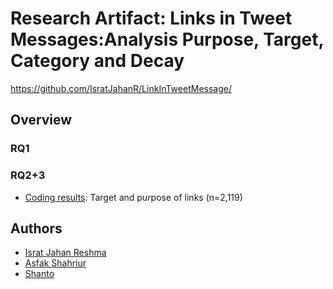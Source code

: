 <h1>Research Artifact:  Links in Tweet Messages:Analysis Purpose, Target, Category and Decay</h1>
<a href="https://github.com/IsratJahanR/LinkInTweetMessage/">https://github.com/IsratJahanR/LinkInTweetMessage/</a>
<h2>Overview</h2>
<h3>RQ1</h3>
<h3>RQ2+3</h3>
<ul>
  <li><a href="https://github.com/IsratJahanR/LinkInTweetMessage/tree/main/RQ2%2B3">Coding results</a>: Target and purpose of links (n=2,119)</li>
</ul>
<h2>Authors</h2>
<ul>
  <li><a href="https://isratjahanr.github.io/IsratJahanR-github.io/">Israt Jahan Reshma</a></li>
  <li><a href="https://asfakshahrier.com/">Asfak Shahriur</a></li>
  <li><a href="">Shanto</a></li>
</ul>

